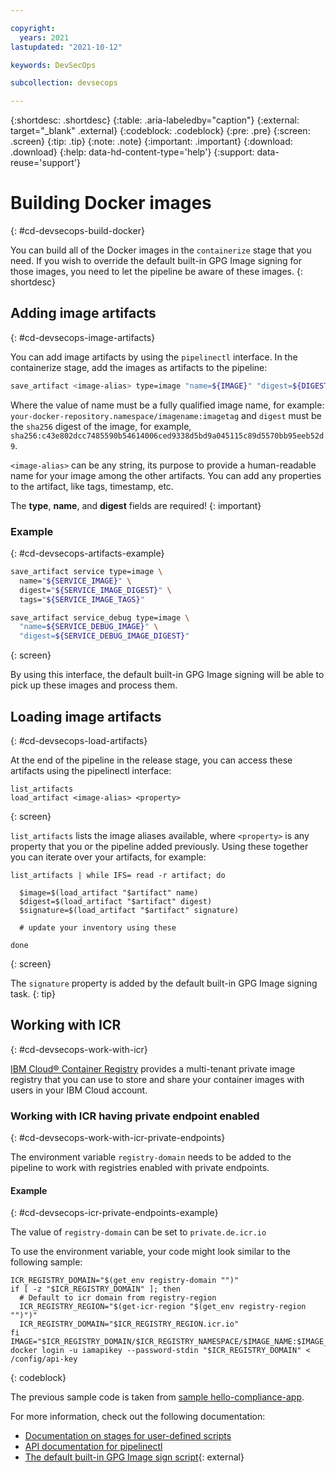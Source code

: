 ```yaml
---

copyright:
  years: 2021
lastupdated: "2021-10-12"

keywords: DevSecOps

subcollection: devsecops

---
```


{:shortdesc: .shortdesc}
{:table: .aria-labeledby="caption"}
{:external: target="_blank" .external}
{:codeblock: .codeblock}
{:pre: .pre}
{:screen: .screen}
{:tip: .tip}
{:note: .note}
{:important: .important}
{:download: .download}
{:help: data-hd-content-type='help'}
{:support: data-reuse='support'}

# Building Docker images
{: #cd-devsecops-build-docker}

You can build all of the Docker images in the `containerize` stage that you need. If you wish to override the default built-in GPG Image signing for those images, you need to let the pipeline be aware of these images.
{: shortdesc}

## Adding image artifacts
{: #cd-devsecops-image-artifacts}

You can add image artifacts by using the `pipelinectl` interface. In the containerize stage, add the images as artifacts to the pipeline:

```bash
save_artifact <image-alias> type=image "name=${IMAGE}" "digest=${DIGEST}" [<prop>=<value>]
```

Where the value of name must be a fully qualified image name, for example: `your-docker-repository.namespace/imagename:imagetag` and `digest` must be the `sha256` digest of the image, for example,  `sha256:c43e802dcc7485590b54614006ced9338d5bd9a045115c89d5570bb95eeb52d9`.

`<image-alias>` can be any string, its purpose to provide a human-readable name for your image among the other artifacts. You can add any properties to the artifact, like tags, timestamp, etc.

The **type**, **name**, and **digest** fields  are required!
{: important}

### Example
{: #cd-devsecops-artifacts-example}

```bash
save_artifact service type=image \
  name="${SERVICE_IMAGE}" \
  digest="${SERVICE_IMAGE_DIGEST}" \
  tags="${SERVICE_IMAGE_TAGS}"

save_artifact service_debug type=image \
  "name=${SERVICE_DEBUG_IMAGE}" \
  "digest=${SERVICE_DEBUG_IMAGE_DIGEST}"
```
{: screen}

By using this interface, the default built-in GPG Image signing will be able to pick up these images and process them.

## Loading image artifacts
{: #cd-devsecops-load-artifacts}

At the end of the pipeline in the release stage, you can access these artifacts using the pipelinectl interface:

```text
list_artifacts
load_artifact <image-alias> <property>
```
{: screen}

`list_artifacts` lists the image aliases available, where `<property>` is any property that you or the pipeline added previously. Using these together you can iterate over your artifacts, for example:

```text
list_artifacts | while IFS= read -r artifact; do

  $image=$(load_artifact "$artifact" name)
  $digest=$(load_artifact "$artifact" digest)
  $signature=$(load_artifact "$artifact" signature)

  # update your inventory using these

done
```
{: screen}

The `signature` property is added by the default built-in GPG Image signing task.
{: tip}

## Working with ICR
{: #cd-devsecops-work-with-icr}

[IBM Cloud® Container Registry](/docs/Registry?topic=Registry-registry_overview) provides a multi-tenant private image registry that you can use to store and share your container images with users in your IBM Cloud account.


### Working with ICR having private endpoint enabled
{: #cd-devsecops-work-with-icr-private-endpoints}

The environment variable `registry-domain` needs to be added to the pipeline to work with registries enabled with private endpoints.

#### Example
{: #cd-devsecops-icr-private-endpoints-example}

 The value of `registry-domain` can be set to `private.de.icr.io`

 To use the environment variable, your code might look similar to the following sample:

 ```text
 ICR_REGISTRY_DOMAIN="$(get_env registry-domain "")"
 if [ -z "$ICR_REGISTRY_DOMAIN" ]; then
   # Default to icr domain from registry-region
   ICR_REGISTRY_REGION="$(get-icr-region "$(get_env registry-region "")")"
   ICR_REGISTRY_DOMAIN="$ICR_REGISTRY_REGION.icr.io"
 fi
 IMAGE="$ICR_REGISTRY_DOMAIN/$ICR_REGISTRY_NAMESPACE/$IMAGE_NAME:$IMAGE_TAG"
 docker login -u iamapikey --password-stdin "$ICR_REGISTRY_DOMAIN" < /config/api-key
 ```
 {: codeblock}

 The previous sample code is taken from [sample hello-compliance-app](https://us-south.git.cloud.ibm.com/open-toolchain/hello-compliance-app/-/tree/master).


For more information, check out the following documentation:

* [Documentation on stages for user-defined scripts](/docs/devsecops?topic=devsecops-cd-devsecops-pipelines-custom-customize)
* [API documentation for pipelinectl](/docs/devsecops?topic=devsecops-cd-devsecops-pipelinectl)
* [The default built-in GPG Image sign script](https://us-south.git.cloud.ibm.com/open-toolchain/hello-compliance-app/-/tree/master){: external}
